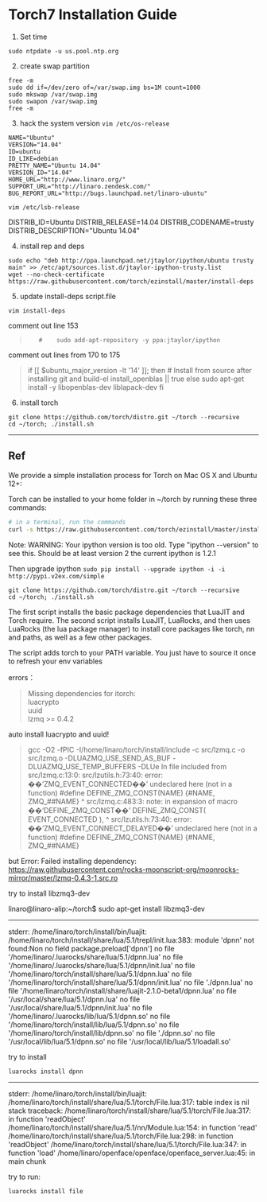 # Torch7 Installation Guide
1. Set time
```
sudo ntpdate -u us.pool.ntp.org
```
2. create swap partition
```
free -m
sudo dd if=/dev/zero of=/var/swap.img bs=1M count=1000
sudo mkswap /var/swap.img
sudo swapon /var/swap.img
free -m
```
3. hack the system version
`vim /etc/os-release`

>
    NAME="Ubuntu"
    VERSION="14.04"
    ID=ubuntu
    ID_LIKE=debian
    PRETTY_NAME="Ubuntu 14.04"
    VERSION_ID="14.04"
    HOME_URL="http://www.linaro.org/"
    SUPPORT_URL="http://linaro.zendesk.com/"
    BUG_REPORT_URL="http://bugs.launchpad.net/linaro-ubuntu"


`vim /etc/lsb-release`
>
DISTRIB_ID=Ubuntu
DISTRIB_RELEASE=14.04
DISTRIB_CODENAME=trusty
DISTRIB_DESCRIPTION="Ubuntu 14.04"


4. install rep and deps
```    
sudo echo "deb http://ppa.launchpad.net/jtaylor/ipython/ubuntu trusty main" >> /etc/apt/sources.list.d/jtaylor-ipython-trusty.list
wget --no-check-certificate https://raw.githubusercontent.com/torch/ezinstall/master/install-deps
```

5. update install-deps script.file
```
vim install-deps
```
comment out line 153
>        #    sudo add-apt-repository -y ppa:jtaylor/ipython

comment out lines from 170 to 175 
> if [[ $ubuntu_major_version -lt '14' ]]; then
            # Install from source after installing git and build-el
            install_openblas || true
        else
            sudo apt-get install -y libopenblas-dev liblapack-dev
        fi

6. install torch
```
git clone https://github.com/torch/distro.git ~/torch --recursive
cd ~/torch; ./install.sh
```

----

## Ref
We provide a simple installation process for Torch on Mac OS X and Ubuntu 12+:

Torch can be installed to your home folder in ~/torch by running these three commands:
```bash
# in a terminal, run the commands
curl -s https://raw.githubusercontent.com/torch/ezinstall/master/install-deps | bash

```

Note: WARNING: Your ipython version is too old.  Type "ipython --version" to see this.  Should be at least version 2
the current ipython is 1.2.1

Then upgrade ipython
`sudo pip install --upgrade ipython -i -i http://pypi.v2ex.com/simple`


```
git clone https://github.com/torch/distro.git ~/torch --recursive
cd ~/torch; ./install.sh
```

The first script installs the basic package dependencies that LuaJIT and Torch require. The second script installs LuaJIT, LuaRocks, and then uses LuaRocks (the lua package manager) to install core packages like torch, nn and paths, as well as a few other packages.

The script adds torch to your PATH variable. You just have to source it once to refresh your env variables

errors：

>Missing dependencies for itorch:  
luacrypto   
uuid   
lzmq >= 0.4.2  

auto install luacrypto and uuid!

>gcc -O2 -fPIC -I/home/linaro/torch/install/include -c src/lzmq.c -o src/lzmq.o -DLUAZMQ_USE_SEND_AS_BUF -DLUAZMQ_USE_TEMP_BUFFERS -DLUe
In file included from src/lzmq.c:13:0:
src/lzutils.h:73:40: error: ��‘ZMQ_EVENT_CONNECTED��’ undeclared here (not in a function)
 #define DEFINE_ZMQ_CONST(NAME) {#NAME, ZMQ_##NAME}
                                        ^
src/lzmq.c:483:3: note: in expansion of macro ��‘DEFINE_ZMQ_CONST��’
   DEFINE_ZMQ_CONST( EVENT_CONNECTED       ),
   ^
src/lzutils.h:73:40: error: ��‘ZMQ_EVENT_CONNECT_DELAYED��’ undeclared here (not in a function)
 #define DEFINE_ZMQ_CONST(NAME) {#NAME, ZMQ_##NAME}


but Error: Failed installing dependency: https://raw.githubusercontent.com/rocks-moonscript-org/moonrocks-mirror/master/lzmq-0.4.3-1.src.ro



try to install libzmq3-dev

linaro@linaro-alip:~/torch$ sudo apt-get install libzmq3-dev


---
stderr: /home/linaro/torch/install/bin/luajit: /home/linaro/torch/install/share/lua/5.1/trepl/init.lua:383: module 'dpnn' not found:Non
        no field package.preload['dpnn']
        no file '/home/linaro/.luarocks/share/lua/5.1/dpnn.lua'
        no file '/home/linaro/.luarocks/share/lua/5.1/dpnn/init.lua'
        no file '/home/linaro/torch/install/share/lua/5.1/dpnn.lua'
        no file '/home/linaro/torch/install/share/lua/5.1/dpnn/init.lua'
        no file './dpnn.lua'
        no file '/home/linaro/torch/install/share/luajit-2.1.0-beta1/dpnn.lua'
        no file '/usr/local/share/lua/5.1/dpnn.lua'
        no file '/usr/local/share/lua/5.1/dpnn/init.lua'
        no file '/home/linaro/.luarocks/lib/lua/5.1/dpnn.so'
        no file '/home/linaro/torch/install/lib/lua/5.1/dpnn.so'
        no file '/home/linaro/torch/install/lib/dpnn.so'
        no file './dpnn.so'
        no file '/usr/local/lib/lua/5.1/dpnn.so'
        no file '/usr/local/lib/lua/5.1/loadall.so'

try to install 

```
luarocks install dpnn
```

---

stderr: /home/linaro/torch/install/bin/luajit: /home/linaro/torch/install/share/lua/5.1/torch/File.lua:317: table index is nil
stack traceback:
        /home/linaro/torch/install/share/lua/5.1/torch/File.lua:317: in function 'readObject'
        /home/linaro/torch/install/share/lua/5.1/nn/Module.lua:154: in function 'read'
        /home/linaro/torch/install/share/lua/5.1/torch/File.lua:298: in function 'readObject'
        /home/linaro/torch/install/share/lua/5.1/torch/File.lua:347: in function 'load'
        /home/linaro/openface/openface/openface_server.lua:45: in main chunk

try to run:
```
luarocks install file
```

